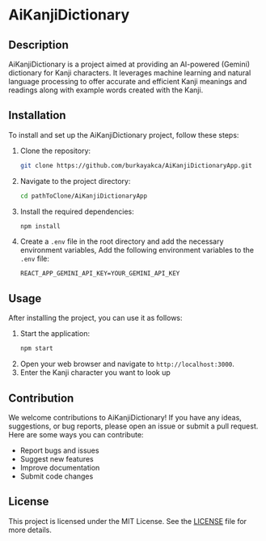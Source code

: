 # AiKanjiDictionary

## Description
AiKanjiDictionary is a project aimed at providing an AI-powered (Gemini) dictionary for Kanji characters. It leverages machine learning and natural language processing to offer accurate and efficient Kanji meanings and readings along with example words created with the Kanji.

## Installation
To install and set up the AiKanjiDictionary project, follow these steps:

1. Clone the repository:
    ```bash
    git clone https://github.com/burkayakca/AiKanjiDictionaryApp.git
    ```
2. Navigate to the project directory:
    ```bash
    cd pathToClone/AiKanjiDictionaryApp
    ```
3. Install the required dependencies:
    ```bash
    npm install
    ```
4. Create a `.env` file in the root directory and add the necessary environment variables,
    Add the following environment variables to the `.env` file:
    ```
    REACT_APP_GEMINI_API_KEY=YOUR_GEMINI_API_KEY
    ```

## Usage
After installing the project, you can use it as follows:

1. Start the application:
    ```bash
    npm start
    ```
2. Open your web browser and navigate to `http://localhost:3000`.
3. Enter the Kanji character you want to look up

## Contribution
We welcome contributions to AiKanjiDictionary! If you have any ideas, suggestions, or bug reports, please open an issue or submit a pull request. Here are some ways you can contribute:

- Report bugs and issues
- Suggest new features
- Improve documentation
- Submit code changes

## License
This project is licensed under the MIT License. See the [LICENSE](LICENSE) file for more details.

